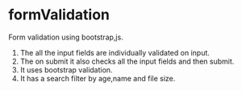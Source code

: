 # formValidation
Form validation using bootstrap,js.

1. The all the input fields are individually validated on input.
2. The on submit it also checks all the input fields and then submit.
3. It uses bootstrap validation.
4. It has a search filter by age,name and file size.
